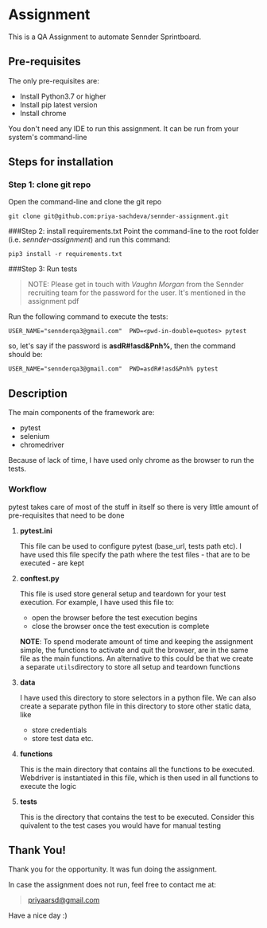 # Assignment

This is a QA Assignment to automate Sennder Sprintboard.

## Pre-requisites 

The only pre-requisites are:
- Install Python3.7 or higher 
- Install pip latest version 
- Install chrome

You don't need any IDE to run this assignment. It can be run from your system's command-line

## Steps for installation
### Step 1: clone git repo
Open the command-line and clone the git repo
```
git clone git@github.com:priya-sachdeva/sennder-assignment.git
```

###Step 2: install requirements.txt
Point the command-line to the root folder (i.e. *sennder-assignment*) and run this command:
```
pip3 install -r requirements.txt
```

###Step 3: Run tests
> NOTE: Please get in touch with *Vaughn Morgan* from the Sennder recruiting team for the password for the user. It's mentioned in the assignment pdf 

Run the following command to execute the tests:
```
USER_NAME="sennderqa3@gmail.com"  PWD=<pwd-in-double=quotes> pytest
```
so, let's say if the password is **asdR#!asd&Pnh%**, then the command should be:
```
USER_NAME="sennderqa3@gmail.com"  PWD=asdR#!asd&Pnh% pytest
```
## Description
The main components of the framework are:
- pytest
- selenium
- chromedriver

Because of lack of time, I have used only chrome as the browser to run the tests.

### Workflow
pytest takes care of most of the stuff in itself so there is very little amount of pre-requisites that need to be done

1. **pytest.ini**

    This file can be used to configure pytest (base_url, tests path etc). 
    I have used this file specify the path where the test files - that are to be executed - are kept
   

2. **conftest.py**

    This file is used store general setup and teardown for your test execution. For example, I have used this file to: 
    - open the browser before the test execution begins
    - close the browser once the test execution is complete
    
    **NOTE**: To spend moderate amount of time and keeping the assignment simple, the functions to activate and quit the browser, are in the same file as the main functions. An alternative to this could be that we create a separate ```utils```directory to store all setup and teardown functions


3. **data**
    
    I have used this directory to store selectors in a python file. We can also create a separate python file in this directory to store other static data, like
    - store credentials
    - store test data
    etc.


4. **functions**

    This is the main directory that contains all the functions to be executed. Webdriver is instantiated in this file, which is then used in all functions to execute the logic


5. **tests**

    This is the directory that contains the test to be executed. Consider this quivalent to the test cases you would have for manual testing

## Thank You!
Thank you for the opportunity. It was fun doing the assignment.

In case the assignment does not run, feel free to contact me at:
> priyaarsd@gmail.com

 

Have a nice day :)

